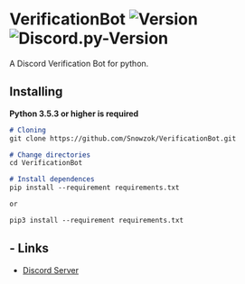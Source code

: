 # VerificationBot ![Version](https://img.shields.io/badge/python-3.5%20%7C%203.6%20%7C%203.7-blue?style=flat-square) ![Discord.py-Version](https://img.shields.io/badge/discord.py-1.2.3-blue?style=flat-square)

A Discord Verification Bot for python.

## Installing


**Python 3.5.3 or higher is required**

```markdown
# Cloning
git clone https://github.com/Snowzok/VerificationBot.git

# Change directories
cd VerificationBot

# Install dependences
pip install --requirement requirements.txt

or

pip3 install --requirement requirements.txt
```

## \- Links

-   [Discord Server](https://discord.gg/s25at7n)

